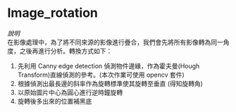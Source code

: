 # Image_rotation  
_說明_  
在影像處理中，為了將不同來源的影像進行疊合，我們會先將所有影像轉為同一角度，之後再進行分析。轉換方式如下：  
1. 先利用 Canny edge detection 偵測物件邊緣，作為霍夫曼(Hough Transform)直線偵測的參考。(本次作業可使用 opencv 套件)  
2. 根據偵測出最長邊的斜率作為旋轉標準使其旋轉至垂直 (得知旋轉角)  
3. 以原始圖片中心為圓心進行逆時鐘旋轉  
4. 旋轉後多出來的位置補黑底  
